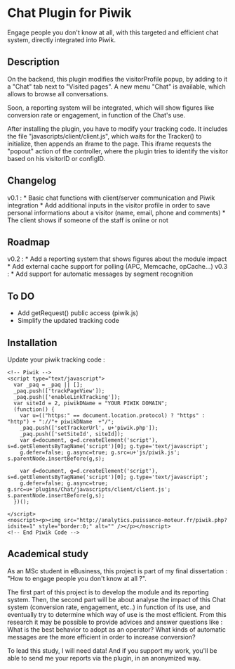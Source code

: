# Chat Plugin for Piwik
Engage people you don't know at all, with this targeted and efficient chat system, directly integrated into Piwik.

## Description
On the backend, this plugin modifies the visitorProfile popup, by adding to it a "Chat" tab next to "Visited pages".
A new menu "Chat" is available, which allows to browse all conversations.

Soon, a reporting system will be integrated, which will show figures like conversion rate or engagement, in function of the Chat's use.

After installing the plugin, you have to modify your tracking code.
It includes the file "javascripts/client/client.js", which waits for the Tracker() to initialize, then appends an iframe to the page.
This iframe requests the "popout" action of the controller, where the plugin tries to identify the visitor based on his visitorID or configID.

## Changelog
v0.1 :
    * Basic chat functions with client/server communication and Piwik integration
    * Add additional inputs in the visitor profile in order to save personal informations about a visitor (name, email, phone and comments)
    * The client shows if someone of the staff is online or not

## Roadmap
v0.2 :
    * Add a reporting system that shows figures about the module impact
    * Add external cache support for polling (APC, Memcache, opCache...)
v0.3 :
    * Add support for automatic messages by segment recognition

## To DO
* Add getRequest() public access (piwik.js)
* Simplify the updated tracking code

## Installation
Update your piwik tracking code :

    <!-- Piwik -->
    <script type="text/javascript">
      var _paq = _paq || [];
      _paq.push(['trackPageView']);
      _paq.push(['enableLinkTracking']);
      var siteId = 2, piwikDName = "YOUR PIWIK DOMAIN";
      (function() {
        var u=(("https:" == document.location.protocol) ? "https" : "http") + "://"+ piwikDName  +"/";
        _paq.push(['setTrackerUrl', u+'piwik.php']);
        _paq.push(['setSiteId', siteId]);
        var d=document, g=d.createElement('script'), s=d.getElementsByTagName('script')[0]; g.type='text/javascript';
        g.defer=false; g.async=true; g.src=u+'js/piwik.js'; s.parentNode.insertBefore(g,s);

        var d=document, g=d.createElement('script'), s=d.getElementsByTagName('script')[0]; g.type='text/javascript';
        g.defer=false; g.async=true; g.src=u+'plugins/Chat/javascripts/client/client.js'; s.parentNode.insertBefore(g,s);
      })();

    </script>
    <noscript><p><img src="http://analytics.puissance-moteur.fr/piwik.php?idsite=1" style="border:0;" alt="" /></p></noscript>
    <!-- End Piwik Code -->

## Academical study
As an MSc student in eBusiness, this project is part of my final dissertation : "How to engage people you don't know at all ?".

The first part of this project is to develop the module and its reporting system.
Then, the second part will be about analyse the impact of this Chat system (conversion rate, engagement, etc..) in function of its use, and eventually try to determine which way of use is the most efficient.
From this research it may be possible to provide advices and answer questions like : What is the best behavior to adopt as an operator? What kinds of automatic messages are the more efficient in order to increase conversion?

To lead this study, I will need data! And if you support my work, you'll be able to send me your reports via the plugin, in an anonymized way.